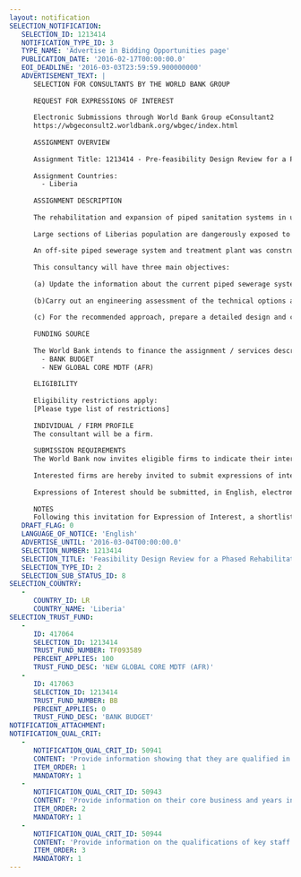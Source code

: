 ```yaml
---
layout: notification
SELECTION_NOTIFICATION: 
   SELECTION_ID: 1213414
   NOTIFICATION_TYPE_ID: 3
   TYPE_NAME: 'Advertise in Bidding Opportunities page'
   PUBLICATION_DATE: '2016-02-17T00:00:00.0'
   EOI_DEADLINE: '2016-03-03T23:59:59.900000000'
   ADVERTISEMENT_TEXT: |
      SELECTION FOR CONSULTANTS BY THE WORLD BANK GROUP
      
      REQUEST FOR EXPRESSIONS OF INTEREST
      
      Electronic Submissions through World Bank Group eConsultant2
      https://wbgeconsult2.worldbank.org/wbgec/index.html
      
      ASSIGNMENT OVERVIEW
      
      Assignment Title: 1213414 - Pre-feasibility Design Review for a Phased Rehabilitation & Extension of Monrovias Sewerage System
      
      Assignment Countries:
        - Liberia
      
      ASSIGNMENT DESCRIPTION
      
      The rehabilitation and expansion of piped sanitation systems in urban areas has been identified as a key priority in the Government of Liberia's Sector Investment Plan.
      
      Large sections of Liberias population are dangerously exposed to unsafe sanitation. Total improved sanitation remains below 17% and almost half of the population practice open defecation. In the capital Monrovia, less than 3% use a toilet facility connected to the sewer system compared to over 10% practicing open defecation in the city.
      
      An off-site piped sewerage system and treatment plant was constructed in Monrovia in the 1950s and 1960s, covering an area of approximately 27 square kilometers,  less than 20% of the Greater Monrovia urban area. In the original design, sewage from these areas was transmitted through a total of 64 kilometers of pipes to the Fiamah Sewage Treatment plant, which had an original capacity of 6 million gallons per day. Decades of neglect during and after the civil war have destroyed most of the piped sewage system of Monrovia, including all pumping stations and the Fiamah treatment plant. In some limited areas, gravity-driven sewage pipes are still operational, carrying waste-water to the dysfunctional Fiamah treatment plant from which it is then discharged into Mesurado River through a sludge lagoon.   
      
      This consultancy will have three main objectives: 
      
      (a) Update the information about the current piped sewerage system and treatment plant, as well as estimate the demand and willingness to pay for piped sewerage in Monrovia;
      
      (b)Carry out an engineering assessment of the technical options and associated costs for a phased rehabilitation and extension of Monrovias piped sewerage system, and recommend an approach;
      
      (c) For the recommended approach, prepare a detailed design and costing including draft safeguard and tender documentation;
      
      FUNDING SOURCE
      
      The World Bank intends to finance the assignment / services described below under the following trust fund(s):
        - BANK BUDGET
        - NEW GLOBAL CORE MDTF (AFR)
      
      ELIGIBILITY
      
      Eligibility restrictions apply:
      [Please type list of restrictions]
      
      INDIVIDUAL / FIRM PROFILE
      The consultant will be a firm. 
      
      SUBMISSION REQUIREMENTS
      The World Bank now invites eligible firms to indicate their interest in providing the services.  Interested firms must provide information indicating that they are qualified to perform the services (brochures, description of similar assignments, experience in similar conditions, availability of appropriate skills among staff, etc. for firms; CV and cover letter for individuals).  Please note that the total size of all attachments should be less than 5MB.  Consultants may associate to enhance their qualifications.
      
      Interested firms are hereby invited to submit expressions of interest.
      
      Expressions of Interest should be submitted, in English, electronically through World Bank Group eTendering (https://wbgeconsult2.worldbank.org/wbgec/index.html)
      
      NOTES
      Following this invitation for Expression of Interest, a shortlist of qualified firms will be formally invited to submit proposals.  Shortlisting and selection will be subject to the availability of funding.
   DRAFT_FLAG: 0
   LANGUAGE_OF_NOTICE: 'English'
   ADVERTISE_UNTIL: '2016-03-04T00:00:00.0'
   SELECTION_NUMBER: 1213414
   SELECTION_TITLE: 'Feasibility Design Review for a Phased Rehabilitation & Extension of Monrovias Sewerage System'
   SELECTION_TYPE_ID: 2
   SELECTION_SUB_STATUS_ID: 8
SELECTION_COUNTRY: 
   - 
      COUNTRY_ID: LR
      COUNTRY_NAME: 'Liberia'
SELECTION_TRUST_FUND: 
   - 
      ID: 417064
      SELECTION_ID: 1213414
      TRUST_FUND_NUMBER: TF093589
      PERCENT_APPLIES: 100
      TRUST_FUND_DESC: 'NEW GLOBAL CORE MDTF (AFR)'
   - 
      ID: 417063
      SELECTION_ID: 1213414
      TRUST_FUND_NUMBER: BB
      PERCENT_APPLIES: 0
      TRUST_FUND_DESC: 'BANK BUDGET'
NOTIFICATION_ATTACHMENT: 
NOTIFICATION_QUAL_CRIT: 
   - 
      NOTIFICATION_QUAL_CRIT_ID: 50941
      CONTENT: 'Provide information showing that they are qualified in the field of the assignment both from a technical and managerial perspective (in particular engineering assessments and planning of piped sanitation systems and treatment works, ideally in a developing country context)'
      ITEM_ORDER: 1
      MANDATORY: 1
   - 
      NOTIFICATION_QUAL_CRIT_ID: 50943
      CONTENT: 'Provide information on their core business and years in business (ideally with examples of successfully implemented projects of a similar nature).'
      ITEM_ORDER: 2
      MANDATORY: 1
   - 
      NOTIFICATION_QUAL_CRIT_ID: 50944
      CONTENT: 'Provide information on the qualifications of key staff including at least a seasoned Sanitation/Civil engineer with at least 10 years of experience, an Economist/Financial expert capable of carrying out economic analyses and project costings, a safeguards expert experienced with conducting environmental an social impact assessments in a developing country context, and a social scientist/GIS expert able to organize required mapping and survey work.'
      ITEM_ORDER: 3
      MANDATORY: 1
---
```

